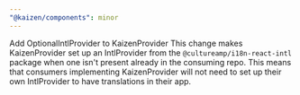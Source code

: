 ```yaml
---
"@kaizen/components": minor
---
```


Add OptionalIntlProvider to KaizenProvider
This change makes KaizenProvider set up an IntlProvider from the `@cultureamp/i18n-react-intl` package
when one isn't present already in the consuming repo.
This means that consumers implementing KaizenProvider will not need to set up their own IntlProvider to have
translations in their app.
